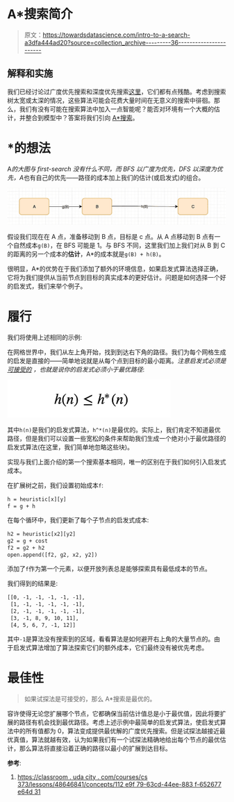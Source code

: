 # A*搜索简介

> 原文：<https://towardsdatascience.com/intro-to-a-search-a3dfa444ad20?source=collection_archive---------36----------------------->

## 解释和实施

我们已经讨论过广度优先搜索和深度优先搜索[这里](/search-algorithm-introduction-1-a71e4a1911b3)，它们都有点残酷。考虑到搜索树太宽或太深的情况，这些算法可能会花费大量时间在无意义的搜索中徘徊。那么，我们有没有可能在搜索算法中加入一点智能呢？能否对环境有一个大概的估计，并整合到模型中？答案将我们引向 [A*搜索](https://en.wikipedia.org/wiki/A*_search_algorithm)。

# *的想法

A*的大图与 first-search 没有什么不同，而 BFS 以广度为优先，DFS 以深度为优先，A*也有自己的优先——路径的成本加上我们的估计(或启发式)的组合。

![](img/a2fa9caf11f1a408b58692064aeea69b.png)

假设我们现在在 A 点，准备移动到 B 点，目标是 c 点。从 A 点移动到 B 点有一个自然成本`g(B)`，在 BFS 可能是 1。与 BFS 不同，这里我们加上我们对从 B 到 C 的距离的另一个成本的**估计**，A*的成本就是`g(B) + h(B)`。

很明显，A*的优势在于我们添加了额外的环境信息，如果启发式算法选择正确，它将为我们提供从当前节点到目标的真实成本的更好估计。问题是如何选择一个好的启发式，我们来举个例子。

# 履行

我们将使用上述相同的示例:

在网格世界中，我们从左上角开始，找到到达右下角的路径。我们为每个网格生成的启发是直接的——简单地说就是从每个点到目标的最小距离。*注意启发式必须是* [*可接受的*](https://en.wikipedia.org/wiki/Admissible_heuristic) *，也就是说你的启发式必须小于最优路径*:

![](img/409d2ca21b92b7557e33af936a1c6f00.png)

其中`h(n)`是我们的启发式算法，`h^*(n)`是最优的。实际上，我们肯定不知道最优路径，但是我们可以设置一些宽松的条件来帮助我们生成一个绝对小于最优路径的启发式算法(在这里，我们简单地忽略这些块)。

实现与我们上面介绍的第一个搜索基本相同，唯一的区别在于我们如何引入启发式成本。

在扩展树之前，我们设置初始成本`f`:

```
h = heuristic[x][y]
f = g + h
```

在每个循环中，我们更新了每个子节点的启发式成本:

```
h2 = heuristic[x2][y2]
g2 = g + cost
f2 = g2 + h2
open.append([f2, g2, x2, y2])
```

添加了`f`作为第一个元素，以便开放列表总是能够探索具有最低成本的节点。

我们得到的结果是:

```
[[0, -1, -1, -1, -1, -1],
 [1, -1, -1, -1, -1, -1],
 [2, -1, -1, -1, -1, -1],
 [3, -1, 8, 9, 10, 11],
 [4, 5, 6, 7, -1, 12]]
```

其中`-1`是算法没有搜索到的区域，看看算法是如何避开右上角的大量节点的。由于启发式算法增加了算法探索它们的额外成本，它们最终没有被优先考虑。

# 最佳性

> 如果试探法是可接受的，那么 A*搜索是最优的。

容许使得无论您扩展哪个节点，它都确保当前估计值总是小于最优值，因此将要扩展的路径有机会找到最优路径。考虑上述示例中最简单的启发式算法，使启发式算法中的所有值都为 0，算法变成提供最优解的广度优先搜索。但是试探法越接近最优真值，算法就越有效，认为如果我们有一个试探法精确地给出每个节点的最优估计，那么算法将直接沿着正确的路径以最小的扩展到达目标。

**参考**:

1.  [https://classroom . uda city . com/courses/cs 373/lessons/48646841/concepts/112 e9f 79-63cd-44ee-883 f-652677 e64d 31](https://classroom.udacity.com/courses/cs373/lessons/48646841/concepts/112e9f79-63cd-44ee-883f-652677e64d31)